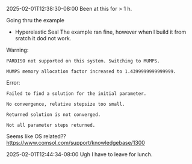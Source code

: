 2025-02-01T12:38:30-08:00
Been at this for > 1 h.

Going thru the example
- Hyperelastic Seal
The example ran fine, however when I build it from sratch it dod not work.

Warning:
```
PARDISO not supported on this system. Switching to MUMPS.

MUMPS memory allocation factor increased to 1.4399999999999999.
```

Error:
```
Failed to find a solution for the initial parameter.

No convergence, relative stepsize too small.

Returned solution is not converged.

Not all parameter steps returned.
```


Seems like OS related??
https://www.comsol.com/support/knowledgebase/1300

2025-02-01T12:44:34-08:00
Ugh I have to leave for lunch.
